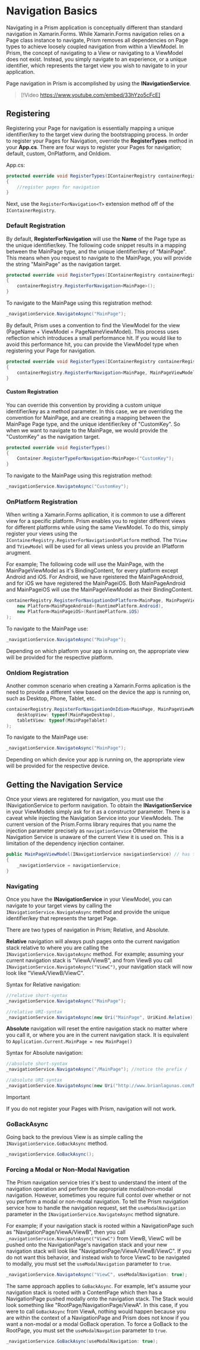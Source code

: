 # Navigation Basics

Navigating in a Prism application is conceptually different than standard navigation in Xamarin.Forms.  While Xamarin.Forms navigation relies on a Page class instance to navigate, Prism removes all dependencies on Page types to achieve loosely coupled navigation from within a ViewModel.  In Prism, the concept of navigating to a View or navigating to a ViewModel does not exist.  Instead, you simply navigate to an experience, or a unique identifier, which represents the target view you wish to navigate to in your application.

Page navigation in Prism is accomplished by using the **INavigationService**.

> [!Video https://www.youtube.com/embed/33hYzo5cFcE]

## Registering

Registering your Page for navigation is essentially mapping a unique identifier/key to the target view during the bootstrapping process.  In order to register your Pages for Navigation, override the **RegisterTypes** method in your **App.cs**. There are four ways to register your Pages for navigation; default, custom, OnPlatform, and OnIdiom.

App.cs:

```cs
protected override void RegisterTypes(IContainerRegistry containerRegistry)
{
    //register pages for navigation
}
```

Next, use the `RegisterForNavigation<T>` extension method off of the `IContainerRegistry`.  

### Default Registration

By default, **RegisterForNavigation** will use the **Name** of the Page type as the unique identifier/key.  The following code snippet results in a mapping between the MainPage type, and the unique identifier/key of "MainPage".  This means when you request to navigate to the MainPage, you will provide the string "MainPage" as the navigation target.

```cs
protected override void RegisterTypes(IContainerRegistry containerRegistry)
{
    containerRegistry.RegisterForNavigation<MainPage>();
}
```

To navigate to the MainPage using this registration method:

```cs
_navigationService.NavigateAsync("MainPage");
```

By default, Prism uses a convention to find the ViewModel for the view (PageName + ViewModel = PageNameViewModel). This process uses reflection which introduces a small performance hit. If you would like to avoid this performance hit, you can provide the ViewModel type when registering your Page for navigation.

```cs
protected override void RegisterTypes(IContainerRegistry containerRegistry)
{
    containerRegistry.RegisterForNavigation<MainPage, MainPageViewModel>();
}
```

#### Custom Registration

You can override this convention by providing a custom unique identifier/key as a method parameter.  In this case, we are overriding the convention for MainPage, and are creating a mapping between the MainPage Page type, and the unique identifier/key of "CustomKey".  So when we want to navigate to the MainPage, we would provide the "CustomKey" as the navigation target.

```cs
protected override void RegisterTypes()
{
    Container.RegisterTypeForNavigation<MainPage>("CustomKey");
}
```

To navigate to the MainPage using this registration method:

```cs
_navigationService.NavigateAsync("CustomKey");
```

### OnPlatform Registration

When writing a Xamarin.Forms apllication, it is common to use a different view for a specific platform. Prism enables you to register different views for different platforms while using the same ViewModel. To do this, simply register your views using the `IContainerRegistry.RegisterForNavigationOnPlatform` method. The `TView` and `TViewModel` will be used for all views unless you provide an IPlatform arugment.

For example; The following code will use the MainPage, with the MainPageViewModel as it's BindingContent, for every platform except Android and iOS.  For Android, we have rgeistered the MainPageAndroid, and for iOS we have registered the MainPageiOS. Both MainPageAndroid and MainPageiOS will use the MainPageViewModel as their BindingContent.

```cs
containerRegistry.RegisterForNavigationOnPlatform<MainPage, MainPageViewModel>(
    new Platform<MainPageAndroid>(RuntimePlatform.Android),
    new Platform<MainPageiOS>(RuntimePlatform.iOS)
);
```

To navigate to the MainPage use:

```cs
_navigationService.NavigateAsync("MainPage");
```

Depending on which platform your app is running on, the appropriate view will be provided for the respective platform.

### OnIdiom Registration

Another common scenario when creating a Xamarin.Forms aplication is the need to provide a different view based on the device the app is running on, such as Desktop, Phone, Tablet, etc.  

```cs
containerRegistry.RegisterForNavigationOnIdiom<MainPage, MainPageViewModel>(
    desktopView: typeof(MainPageDesktop),
    tabletView: typeof(MainPageTablet)
);
```

To navigate to the MainPage use:

```cs
_navigationService.NavigateAsync("MainPage");
```

Depending on which device your app is running on, the appropriate view will be provided for the respective device.

## Getting the Navigation Service

Once your views are registered for navigation, you must use the INavigationService to perform navigation.  To obtain the **INavigationService** in your ViewModels simply ask for it as a constructor parameter.  There is a caveat while injecting the Navigation Service into your ViewModels. The current version of the Prism.Forms library requires that you name the injection parameter precisely as `navigationService` Otherwise the Navigation Service is unaware of the current View it is used on.  This is a limitation of the dependency injection container.

```cs
public MainPageViewModel(INavigationService navigationService) // has to be named correctly
{
    _navigationService = navigationService;
}
```

### Navigating

Once you have the **INavigationService** in your ViewModel, you can navigate to your target views by calling the `INavigationService.NavigateAsync` method and provide the unique identifier/key that represents the target Page.

There are two types of navigation in Prism; Relative, and Absolute.

**Relative** navigation will always push pages onto the current navigation stack relative to where you are calling the `INavigationService.NavigateAsync` method. For example; assuming your current navigation stack is "ViewA/ViewB", and from ViewB you call `INavigationService.NavigateAsync("ViewC")`, your navigation stack will now look like "ViewA/ViewB/ViewC".

Syntax for Relative navigation:
```cs
//relative short-syntax
_navigationService.NavigateAsync("MainPage");

//relative URI-syntax
_navigationService.NavigateAsync(new Uri("MainPage", UriKind.Relative));
```

**Absolute** navigation will reset the entire navigation stack no matter where you call it, or where you are in the current navigation stack. It is equivalent to `Application.Current.MainPage = new MainPage()`

Syntax for Absolute navigation:
```cs
//absolute short-syntax
_navigationService.NavigateAsync("/MainPage"); //notice the prefix /

//absolute URI-syntax
_navigationService.NavigateAsync(new Uri("http://www.brianlagunas.com/MainPage", UriKind.Absolute));
```

> [!Important]
> If you do not register your Pages with Prism, navigation will not work.

### GoBackAsync

Going back to the previous View is as simple calling the `INavigationService.GoBackAsync` method. 

```cs
_navigationService.GoBackAsync();
```

### Forcing a Modal or Non-Modal Navigation

The Prism navigation service tries it's best to understand the intent of the navigation operation and perform the appropriate modal/non-modal navigation. However, sometimes you require full contol over whether or not you perform a modal or non-modal navigation.  To tell the Prism navigation service how to handle the navigation request, set the `useModalNavigation` parameter in the `INavigationService.NavigateAsync` method signature.

For example; if your navigation stack is rooted within a NavigationPage such as "NavigationPage/ViewA/ViewB", then you call `_navigationService.NavigateAsync("ViewC")` from ViewB, ViewC will be pushed onto the NavigationPage's navigation stack and your new navigation stack will look like "NavigationPage/ViewA/ViewB/ViewC".  If you do not want this behavior, and instead wish to force ViewC to be navigated to modally, you must set the `useModalNavigation` parameter to `true`.

```cs
_navigationService.NavigateAsync("ViewC", useModalNavigation: true);
```

The same approach applies to `GoBackAsync`.  For example, let's assume your navigation stack is rooted with a ContentPage which then has a NavigationPage pushed modally onto the navigation stack.  The Stack would look something like "RootPage/NavigationPage/ViewA".  In this case, if you were to call `GoBackAsync` from ViewA, nothing would happen because you are within the context of a NavigationPage and Prism does not know if you want a non-modal or a modal GoBack operation.  To force a GoBack to the RootPage, you must set the `useModalNavgation` parameter to `true`.

```cs
_navigationService.GoBackAsync(useModalNavigation: true);
```
